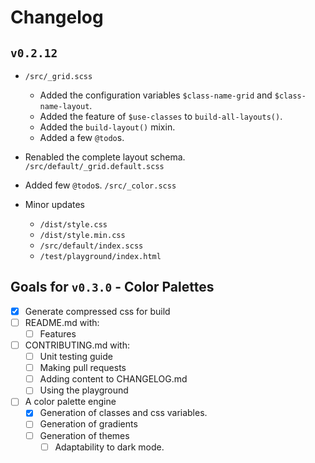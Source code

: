 # Changelog

## `v0.2.12`

- `/src/_grid.scss`
  - Added the configuration variables `$class-name-grid` and `$class-name-layout`.
  - Added the feature of `$use-classes` to `build-all-layouts()`.
  - Added the `build-layout()` mixin.
  - Added a few `@todo`s.
- Renabled the complete layout schema. `/src/default/_grid.default.scss`
- Added few `@todo`s. `/src/_color.scss`

- Minor updates
  - `/dist/style.css`
  - `/dist/style.min.css`
  - `/src/default/index.scss`
  - `/test/playground/index.html`

## Goals for `v0.3.0` - Color Palettes
  - [x] Generate compressed css for build
  - [ ] README.md with:
    - [ ] Features
  - [ ] CONTRIBUTING.md with:
    - [ ] Unit testing guide
    - [ ] Making pull requests
    - [ ] Adding content to CHANGELOG.md
    - [ ] Using the playground
  - [ ] A color palette engine
    - [x] Generation of classes and css variables.
    - [ ] Generation of gradients
    - [ ] Generation of themes
      - [ ] Adaptability to dark mode.
